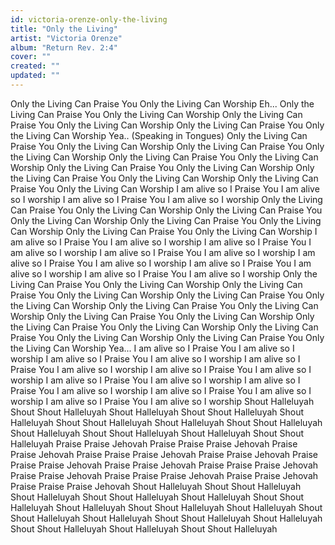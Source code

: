 ```yaml
---
id: victoria-orenze-only-the-living
title: "Only the Living"
artist: "Victoria Orenze"
album: "Return Rev. 2:4"
cover: ""
created: ""
updated: ""
---
```


Only the Living Can Praise You
Only the Living Can Worship
Eh...
Only the Living Can Praise You
Only the Living Can Worship
Only the Living Can Praise You
Only the Living Can Worship
Only the Living Can Praise You
Only the Living Can Worship
Yea..
(Speaking in Tongues)
Only the Living Can Praise You
Only the Living Can Worship
Only the Living Can Praise You
Only the Living Can Worship
Only the Living Can Praise You
Only the Living Can Worship
Only the Living Can Praise You
Only the Living Can Worship
Only the Living Can Praise You
Only the Living Can Worship
Only the Living Can Praise You
Only the Living Can Worship
I am alive so I Praise You
I am alive so I worship
I am alive so I Praise You
I am alive so I worship
Only the Living Can Praise You
Only the Living Can Worship
Only the Living Can Praise You
Only the Living Can Worship
Only the Living Can Praise You
Only the Living Can Worship
Only the Living Can Praise You
Only the Living Can Worship
I am alive so I Praise You
I am alive so I worship
I am alive so I Praise You
I am alive so I worship
I am alive so I Praise You
I am alive so I worship
I am alive so I Praise You
I am alive so I worship
I am alive so I Praise You
I am alive so I worship
I am alive so I Praise You
I am alive so I worship
Only the Living Can Praise You
Only the Living Can Worship
Only the Living Can Praise You
Only the Living Can Worship
Only the Living Can Praise You
Only the Living Can Worship
Only the Living Can Praise You
Only the Living Can Worship
Only the Living Can Praise You
Only the Living Can Worship
Only the Living Can Praise You
Only the Living Can Worship
Only the Living Can Praise You
Only the Living Can Worship
Only the Living Can Praise You
Only the Living Can Worship
Yea...
I am alive so I Praise You
I am alive so I worship
I am alive so I Praise You
I am alive so I worship
I am alive so I Praise You
I am alive so I worship
I am alive so I Praise You
I am alive so I worship
I am alive so I Praise You
I am alive so I worship
I am alive so I Praise You
I am alive so I worship
I am alive so I Praise You
I am alive so I worship
I am alive so I Praise You
I am alive so I worship
Shout Halleluyah
Shout Shout Halleluyah
Shout Halleluyah
Shout Shout Halleluyah
Shout Halleluyah
Shout Shout Halleluyah
Shout Halleluyah
Shout Shout Halleluyah
Shout Halleluyah
Shout Shout Halleluyah
Shout Halleluyah
Shout Shout Halleluyah
Praise Praise Jehovah
Praise Praise Praise Jehovah
Praise Praise Jehovah
Praise Praise Praise Jehovah
Praise Praise Jehovah
Praise Praise Praise Jehovah
Praise Praise Jehovah
Praise Praise Praise Jehovah
Praise Praise Jehovah
Praise Praise Praise Jehovah
Praise Praise Jehovah
Praise Praise Praise Jehovah
Shout Halleluyah
Shout Shout Halleluyah
Shout Halleluyah
Shout Shout Halleluyah
Shout Halleluyah
Shout Shout Halleluyah
Shout Halleluyah
Shout Shout Halleluyah
Shout Halleluyah
Shout Shout Halleluyah
Shout Halleluyah
Shout Shout Halleluyah
Shout Halleluyah
Shout Shout Halleluyah
Shout Halleluyah
Shout Shout Halleluyah